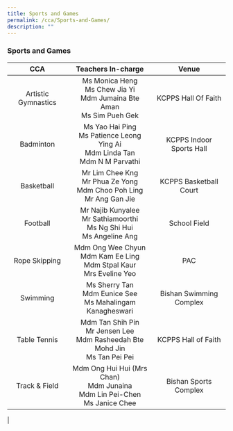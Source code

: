 ```yaml
---
title: Sports and Games
permalink: /cca/Sports-and-Games/
description: ""
---
```

### **Sports and Games**

| CCA | Teachers In-charge | Venue |
|:---:|:---:|:---:|
|  Artistic Gymnastics | Ms Monica Heng<br>Ms Chew Jia Yi<br>Mdm Jumaina Bte Aman<br>Ms Sim Pueh Gek | KCPPS Hall Of Faith |
| Badminton | Ms Yao Hai Ping<br>Ms Patience Leong Ying Ai<br>Mdm Linda Tan<br>Mdm N M Parvathi | KCPPS Indoor Sports Hall |
| Basketball | Mr Lim Chee Kng<br>Mr Phua Ze Yong<br>Mdm Choo Poh Ling<br>Mr Ang Gan Jie | KCPPS Basketball Court |
| Football | Mr Najib Kunyalee<br>Mr Sathiamoorthi<br>Ms Ng Shi Hui<br>Ms Angeline Ang | School Field |
| Rope Skipping | Mdm Ong Wee Chyun<br>Mdm Kam Ee Ling<br>Mdm Stpal Kaur<br>Mrs Eveline Yeo | PAC |
| Swimming | Ms Sherry Tan<br>Mdm Eunice See<br>Ms Mahalingam Kanagheswari | Bishan Swimming Complex |
| Table Tennis | Mdm Tan Shih Pin<br>Mr Jensen Lee<br>Mdm Rasheedah Bte Mohd Jin<br>Ms Tan Pei Pei | KCPPS Hall of Faith |
| Track & Field | Mdm Ong Hui Hui (Mrs Chan)<br>Mdm Junaina<br>Mdm Lin Pei-Chen<br>Ms Janice Chee | Bishan Sports Complex |
|

